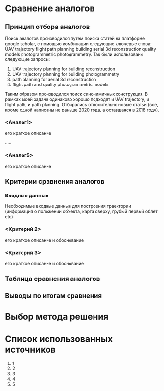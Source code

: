 # Сравнение аналогов
## Принцип отбора аналогов

Поиск аналогов производился путем поиска статей на платформе google scholar, c помощью комбинации следующие ключевые слова:
UAV trajectory flight path planning building aerial 3d reconstruction quality models photogrammetric photogrammetry.
Так были использованы следующие запросы:
1. UAV trajectory planning for building reconstruction
2. UAV trajectory planning for building photogrammetry
3. path planning for aerial 3d reconstruction 
4. flight path and quality photogrammetric models

Таким образом производился поиск синонимичных конструкция. В рамках моей задачи одинаково хорошо подходят и UAV trajectory, и flight path, и path planning. Отбирались относительно новые статьи (все, кроме одной написаны не раньше 2020 года, а оставшаяся в 2018 году).

### <Аналог1>

его краткое описание

…..

### <Аналог5>

его краткое описание

## Критерии сравнения аналогов

### Входные данные

Необходимые входные данные для построения траектории (информация о положении объекта, карта сверху, грубый первый облет etc)

### <Критерий 2>

его краткое описание и обоснование

### <Критерий 3>

его краткое описание и обоснование

## Таблица сравнения аналогов

## Выводы по итогам сравнения

# Выбор метода решения

# Список использованных источников

1. 1
2. 2
3. 3
4. 4
5. 5
